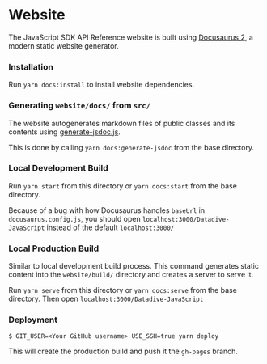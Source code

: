 # Website

The JavaScript SDK API Reference website is built using [Docusaurus 2](https://v2.docusaurus.io/), a modern static website generator.

### Installation

Run `yarn docs:install` to install website dependencies.

### Generating `website/docs/` from `src/`

The website autogenerates markdown files of public classes and its contents using [generate-jsdoc.js](https://github.com/datadive-ai/dave-JavaScript/blob/master/website/generate-jsdoc.js). 

This is done by calling `yarn docs:generate-jsdoc` from the base directory.

### Local Development Build

Run `yarn start` from this directory or `yarn docs:start` from the base directory.

Because of a bug with how Docusaurus handles `baseUrl` in `docusaurus.config.js`, you should open `localhost:3000/Datadive-JavaScript` instead of the default `localhost:3000/`

### Local Production Build

Similar to local development build process. This command generates static content into the `website/build/` directory and creates a server to serve it.

Run `yarn serve` from this directory or `yarn docs:serve` from the base directory. Then open `localhost:3000/Datadive-JavaScript`

### Deployment

```
$ GIT_USER=<Your GitHub username> USE_SSH=true yarn deploy
```

This will create the production build and push it the `gh-pages` branch.
